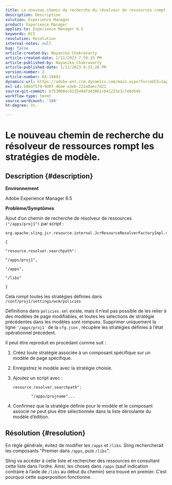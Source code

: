 ```yaml
---
title: Le nouveau chemin de recherche du résolveur de ressources rompt les stratégies de modèle.
description: Description
solution: Experience Manager
product: Experience Manager
applies-to: Experience Manager 6.5
keywords: KCS
resolution: Resolution
internal-notes: null
bug: false
article-created-by: Nayanika Chakravarty
article-created-date: 1/11/2023 7:59:33 PM
article-published-by: Nayanika Chakravarty
article-published-date: 1/11/2023 8:32:28 PM
version-number: 2
article-number: KA-19841
dynamics-url: https://adobe-ent.crm.dynamics.com/main.aspx?forceUCI=1&pagetype=entityrecord&etn=knowledgearticle&id=0d136574-ea91-ed11-aad1-6045bd006e5a
exl-id: b86af578-9d07-46ae-a3eb-222a0aec7d21
source-git-commit: b753008ec622549dfd43861c641221e1c7e6d54b
workflow-type: tm+mt
source-wordcount: '189'
ht-degree: 5%

---
```


# Le nouveau chemin de recherche du résolveur de ressources rompt les stratégies de modèle.

## Description {#description}


<b>Environnement</b>

Adobe Experience Manager 6.5

<b>Problème/Symptômes</b>

Ajout d’un chemin de recherche de résolveur de ressources `("/apps/proj1")` par script :


```
org.apache.sling.jcr.resource.internal.JcrResourceResolverFactoryImpl.cfg.json

{

"resource.resolver.searchpath":

"/apps/proj1",

"/apps",

"/libs"

}
```


Cela rompt toutes les stratégies définies dans `/conf/proj1/settings/wcm/policies`

Définitions dans `policies.xml` existe, mais il n’est pas possible de les relier à des modèles de page modifiables, et toutes les sélections de stratégie précédentes dans les modèles sont rompues. Supprimer uniquement la ligne `'/apps/proj1'` de la `cfg.json` , récupère les stratégies définies à l’état opérationnel précédent.

Il peut être reproduit en procédant comme suit :

1. Créez toute stratégie associée à un composant spécifique sur un modèle de page spécifique.


2. Enregistrez le modèle avec la stratégie choisie.


3. Ajoutez un script avec :




   ```
   resource.resolver.searchpath":
   
           "/apps/projname"...
   ```



4. Confirmez que la stratégie définie pour le modèle et le composant associé ne peut plus être sélectionnée dans la liste déroulante du modèle d’édition.



## Résolution {#resolution}


En règle générale, évitez de modifier les `/apps` et `/libs`. Sling rechercherait les composants &quot;Premier dans `/apps`, puis `/libs`&quot;.

Sling va accéder à cette liste et rechercher des ressources en consultant cette liste dans l’ordre. Ainsi, les choses dans `/apps` (sauf indication contraire à l’aide de `/libs` au début du chemin) sera trouvé en premier. C’est pourquoi cette superposition fonctionne.
